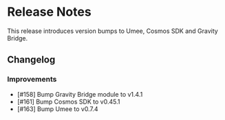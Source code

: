 # Release Notes

This release introduces version bumps to Umee, Cosmos SDK and Gravity Bridge.

## Changelog

### Improvements

- [#158] Bump Gravity Bridge module to v1.4.1
- [#161] Bump Cosmos SDK to v0.45.1
- [#163] Bump Umee to v0.7.4